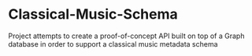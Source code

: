 Classical-Music-Schema
======================

Project attempts to create a proof-of-concept API built on top of a Graph database in order to support a classical music metadata schema
